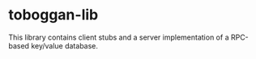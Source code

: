 # toboggan-lib
This library contains client stubs and a server implementation of a RPC-based key/value database.
